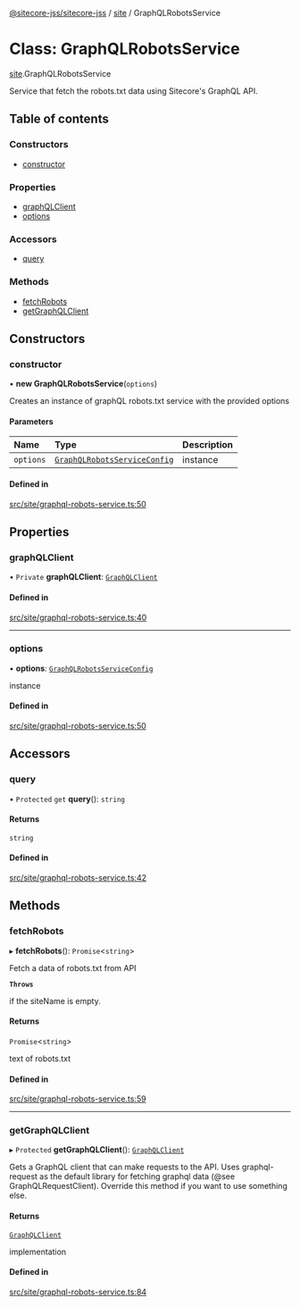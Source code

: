 [@sitecore-jss/sitecore-jss](../README.md) / [site](../modules/site.md) / GraphQLRobotsService

# Class: GraphQLRobotsService

[site](../modules/site.md).GraphQLRobotsService

Service that fetch the robots.txt data using Sitecore's GraphQL API.

## Table of contents

### Constructors

- [constructor](site.GraphQLRobotsService.md#constructor)

### Properties

- [graphQLClient](site.GraphQLRobotsService.md#graphqlclient)
- [options](site.GraphQLRobotsService.md#options)

### Accessors

- [query](site.GraphQLRobotsService.md#query)

### Methods

- [fetchRobots](site.GraphQLRobotsService.md#fetchrobots)
- [getGraphQLClient](site.GraphQLRobotsService.md#getgraphqlclient)

## Constructors

### constructor

• **new GraphQLRobotsService**(`options`)

Creates an instance of graphQL robots.txt service with the provided options

#### Parameters

| Name | Type | Description |
| :------ | :------ | :------ |
| `options` | [`GraphQLRobotsServiceConfig`](../modules/site.md#graphqlrobotsserviceconfig) | instance |

#### Defined in

[src/site/graphql-robots-service.ts:50](https://github.com/Sitecore/jss/blob/dc843c423/packages/sitecore-jss/src/site/graphql-robots-service.ts#L50)

## Properties

### graphQLClient

• `Private` **graphQLClient**: [`GraphQLClient`](../interfaces/index.GraphQLClient.md)

#### Defined in

[src/site/graphql-robots-service.ts:40](https://github.com/Sitecore/jss/blob/dc843c423/packages/sitecore-jss/src/site/graphql-robots-service.ts#L40)

___

### options

• **options**: [`GraphQLRobotsServiceConfig`](../modules/site.md#graphqlrobotsserviceconfig)

instance

#### Defined in

[src/site/graphql-robots-service.ts:50](https://github.com/Sitecore/jss/blob/dc843c423/packages/sitecore-jss/src/site/graphql-robots-service.ts#L50)

## Accessors

### query

• `Protected` `get` **query**(): `string`

#### Returns

`string`

#### Defined in

[src/site/graphql-robots-service.ts:42](https://github.com/Sitecore/jss/blob/dc843c423/packages/sitecore-jss/src/site/graphql-robots-service.ts#L42)

## Methods

### fetchRobots

▸ **fetchRobots**(): `Promise`<`string`\>

Fetch a data of robots.txt from API

**`Throws`**

if the siteName is empty.

#### Returns

`Promise`<`string`\>

text of robots.txt

#### Defined in

[src/site/graphql-robots-service.ts:59](https://github.com/Sitecore/jss/blob/dc843c423/packages/sitecore-jss/src/site/graphql-robots-service.ts#L59)

___

### getGraphQLClient

▸ `Protected` **getGraphQLClient**(): [`GraphQLClient`](../interfaces/index.GraphQLClient.md)

Gets a GraphQL client that can make requests to the API. Uses graphql-request as the default
library for fetching graphql data (@see GraphQLRequestClient). Override this method if you
want to use something else.

#### Returns

[`GraphQLClient`](../interfaces/index.GraphQLClient.md)

implementation

#### Defined in

[src/site/graphql-robots-service.ts:84](https://github.com/Sitecore/jss/blob/dc843c423/packages/sitecore-jss/src/site/graphql-robots-service.ts#L84)
